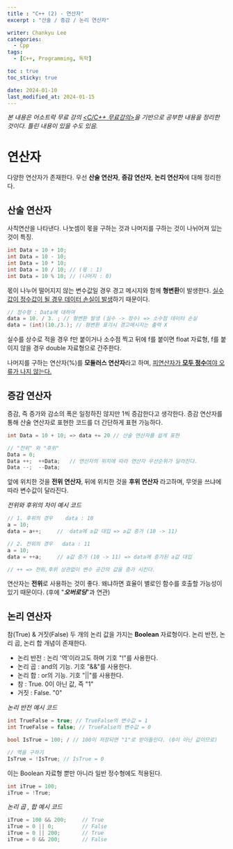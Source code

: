 ```yaml
---
title : "C++ (2) - 연산자"
excerpt : "산술 / 증감 / 논리 연산자"

writer: Chankyu Lee
categories: 
  - Cpp
tags:   
  - [C++, Programming, 독학]

toc : true 
toc_sticky: true

date: 2024-01-10
last_modified_at: 2024-01-15
---
```

*본 내용은 어소트락 무료 강의 [<C/C++ 무료강의>](https://youtube.com/playlist?list=PL4SIC1d_ab-aOxWPucn31NHkQvNPHK1D1&si=6MBoz7-uiAULrHoQ "어소트락 게임아카데미 Youtube 재생목록 - C/C++ 무료강의")을 기반으로 공부한 내용을 정리한 것이다. 틀린 내용이 있을 수도 있음.*

# 연산자

다양한 연산자가 존재한다. 우선 **산술 연산자**, **증감 연산자**, **논리 연산자**에 대해 정리한다.

## 산술 연산자

사칙연산을 나타낸다. 나눗셈이 몫을 구하는 것과 나머지를 구하는 것이 나뉘어져 있는 것이 특징.

```cpp
int Data = 10 + 10;
int Data = 10 - 10;
int Data = 10 * 10;
int Data = 10 / 10; // (몫 : 1)
int Data = 10 % 10; // (나머지 : 0)
```

몫이 나누어 떨어지지 않는 변수값일 경우 경고 메시지와 함께 **형변환**이 발생한다. <u>실수값이 정수값이 될 경우 데이터 손실이 발생</u>하기 때문이다.

```cpp
// 정수형 : Data에 대하여
data = 10. / 3. ; // 형변환 발생 (실수 -> 정수) => 소수점 데이터 손실 
data = (int)(10./3.); // 형변환 표기시 경고메시지는 출력 X
```

실수를 상수로 적을 경우 f만 붙이거나 소수점 찍고 뒤에 f를 붙이면 float 자료형, f를 붙이지 않을 경우 double 자료형으로 간주한다. 

나머지를 구하는 연산자(%)를 **모듈러스 연산자**라고 하며, <u>피연산자가 **모두 정수**여야 오류가 나지 않는다.</u>

## 증감 연산자

증감, 즉 증가와 감소의 폭은 일정하진 않지만 1씩 증감한다고 생각한다.
증감 연산자를 통해 산술 연산자로 표현한 코드를 더 간단하게 표현 가능하다.

```cpp
int Data = 10 + 10; => data += 20 // 산술 연산자를 쉽게 표현

// "전위" 와 "후위" 
Data = 0;
Data ++;  ++Data;   // 연산자의 위치에 따라 연산자 우선순위가 달라진다.        
Data --;  --Data; 
```

앞에 위치한 것을 **전위 연산자**, 뒤에 위치한 것을 **후위 연산자** 라고하며, 무엇을 쓰냐에 따라 변수값이 달라진다.

*전위와 후위의 차이 예시 코드*
```cpp
// 1. 후위의 경우    data : 10 
a = 10;
data = a++;     //  data에 a값 대입 => a값 증가 (10 -> 11) 

// 2. 전위의 경우   data : 11
a = 10;
data = ++a;     // a값 증가 (10 -> 11) => data에 증가된 a값 대입 

// ++ => 전위,후위 상관없이 변수 공간의 값을 증가 시킨다.
```

연산자는 **전위**로 사용하는 것이 좋다. 왜냐하면 효율이 별로인 함수를 호출할 가능성이 있기 때문이다. (후에 "***오버로딩***"과 연관)

## 논리 연산자

참(True) & 거짓(False) 두 개의 논리 값을 가지는 **Boolean** 자료형이다.
논리 반전, 논리 곱, 논리 합 개념이 존재한다.

+ 논리 반전 : 논리 '역'이라고도 하며 기호 "!"를 사용한다.
+ 논리 곱 : and의 기능. 기호 "&&"를 사용한다.
+ 논리 합 : or의 기능. 기호 "||"를 사용한다.
+ 참 : True. 0이 아닌 값, 즉 "1"
+ 거짓 : False. "0"

*논리 반전 예시 코드*

```cpp
int TrueFalse = true; // TrueFalse의 변수값 = 1
int TrueFalse = false; // TrueFalse의 변수값 = 0

bool IsTrue = 100; / // 100이 저장되면 "1"로 받아들인다. (0이 아닌 값이므로)

// 역을 구하기
IsTrue = !IsTrue; // IsTrue = 0
```

이는 Boolean 자료형 뿐만 아니라 일반 정수형에도 적용된다.

```cpp
int iTrue = 100; 
iTrue = !True; 
```

*논리 곱 , 합 예시 코드*

```cpp
iTrue = 100 && 200;     // True
iTrue = 0 || 0;         // False
iTrue = 0 || 200;       // True 
iTrue = 0 && 200;       // False
```

